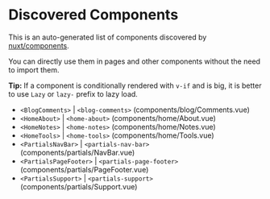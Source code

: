 # Discovered Components

This is an auto-generated list of components discovered by [nuxt/components](https://github.com/nuxt/components).

You can directly use them in pages and other components without the need to import them.

**Tip:** If a component is conditionally rendered with `v-if` and is big, it is better to use `Lazy` or `lazy-` prefix to lazy load.

- `<BlogComments>` | `<blog-comments>` (components/blog/Comments.vue)
- `<HomeAbout>` | `<home-about>` (components/home/About.vue)
- `<HomeNotes>` | `<home-notes>` (components/home/Notes.vue)
- `<HomeTools>` | `<home-tools>` (components/home/Tools.vue)
- `<PartialsNavBar>` | `<partials-nav-bar>` (components/partials/NavBar.vue)
- `<PartialsPageFooter>` | `<partials-page-footer>` (components/partials/PageFooter.vue)
- `<PartialsSupport>` | `<partials-support>` (components/partials/Support.vue)
